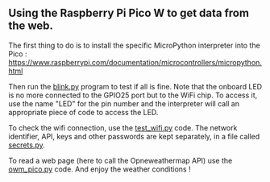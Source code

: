 ## Using the Raspberry Pi Pico W to get data from the web.

The first thing to do is to install the specific MicroPython interpreter into the Pico : https://www.raspberrypi.com/documentation/microcontrollers/micropython.html

Then run the [blink.py](blink.py) program to test if all is fine. Note that the onboard LED is no more connected to the GPIO25 port but to the WiFi chip. To access it, use the name "LED" for the pin number and the interpreter will call an appropriate piece of code to access the LED.

To check the wifi connection, use the [test_wifi.py](test_wifi.py) code. The network identifier, API, keys and other passwords are kept separately, in a file called [secrets.py](secrets.py).

To read a web page (here to call the Opneweathermap API) use the [owm_pico.py](owm_pico.py) code. And enjoy the weather conditions !
